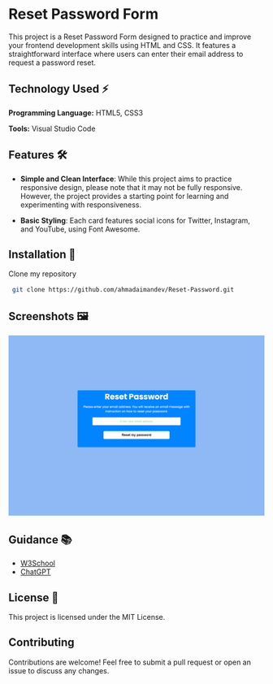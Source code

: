 # Reset Password Form

This project is a Reset Password Form designed to practice and improve your frontend development skills using HTML and CSS. It features a straightforward interface where users can enter their email address to request a password reset.


## Technology Used ⚡

**Programming Language:** HTML5, CSS3

**Tools:** Visual Studio Code

## Features 🛠

* **Simple and Clean Interface**: While this project aims to practice responsive design, please note that it may not be fully responsive. However, the project provides a starting point for learning and experimenting with responsiveness.

* **Basic Styling**: Each card features social icons for Twitter, Instagram, and YouTube, using Font Awesome.

## Installation 🔌

Clone my repository

```bash
 git clone https://github.com/ahmadaimandev/Reset-Password.git
```
## Screenshots 🖼

<p align="center">
  <img src="preview.png" alt="Preview">
</p>


## Guidance 📚

- [W3School](https://www.w3schools.com/)
- [ChatGPT](https://chat.openai.com/)

## License 📃

This project is licensed under the MIT License. 

## Contributing

Contributions are welcome! Feel free to submit a pull request or open an issue to discuss any changes.